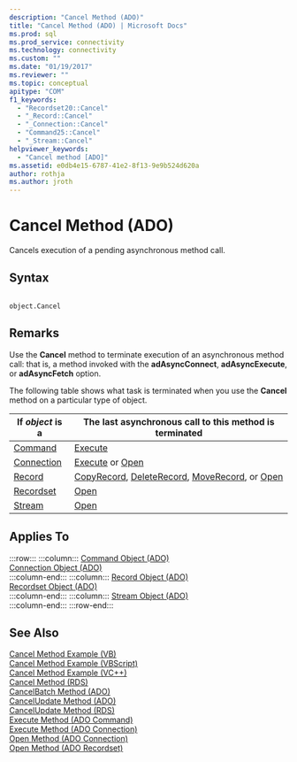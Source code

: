 ```yaml
---
description: "Cancel Method (ADO)"
title: "Cancel Method (ADO) | Microsoft Docs"
ms.prod: sql
ms.prod_service: connectivity
ms.technology: connectivity
ms.custom: ""
ms.date: "01/19/2017"
ms.reviewer: ""
ms.topic: conceptual
apitype: "COM"
f1_keywords: 
  - "Recordset20::Cancel"
  - "_Record::Cancel"
  - "_Connection::Cancel"
  - "Command25::Cancel"
  - "_Stream::Cancel"
helpviewer_keywords: 
  - "Cancel method [ADO]"
ms.assetid: e0db4e15-6787-41e2-8f13-9e9b524d620a
author: rothja
ms.author: jroth
---
```

# Cancel Method (ADO)
Cancels execution of a pending asynchronous method call.  
  
## Syntax  
  
```  
  
object.Cancel  
```  
  
## Remarks  
 Use the **Cancel** method to terminate execution of an asynchronous method call: that is, a method invoked with the **adAsyncConnect**, **adAsyncExecute**, or **adAsyncFetch** option.  
  
 The following table shows what task is terminated when you use the **Cancel** method on a particular type of object.  
  
|If *object* is a|The last asynchronous call to this method is terminated|  
|----------------------|-------------------------------------------------------------|  
|[Command](../../../ado/reference/ado-api/command-object-ado.md)|[Execute](../../../ado/reference/ado-api/execute-method-ado-command.md)|  
|[Connection](../../../ado/reference/ado-api/connection-object-ado.md)|[Execute](../../../ado/reference/ado-api/execute-method-ado-connection.md) or [Open](../../../ado/reference/ado-api/open-method-ado-connection.md)|  
|[Record](../../../ado/reference/ado-api/record-object-ado.md)|[CopyRecord](../../../ado/reference/ado-api/copyrecord-method-ado.md), [DeleteRecord](../../../ado/reference/ado-api/deleterecord-method-ado.md), [MoveRecord](../../../ado/reference/ado-api/moverecord-method-ado.md), or [Open](../../../ado/reference/ado-api/open-method-ado-record.md)|  
|[Recordset](../../../ado/reference/ado-api/recordset-object-ado.md)|[Open](../../../ado/reference/ado-api/open-method-ado-recordset.md)|  
|[Stream](../../../ado/reference/ado-api/stream-object-ado.md)|[Open](../../../ado/reference/ado-api/open-method-ado-stream.md)|  
  
## Applies To  

:::row:::
    :::column:::
        [Command Object (ADO)](../../../ado/reference/ado-api/command-object-ado.md)  
        [Connection Object (ADO)](../../../ado/reference/ado-api/connection-object-ado.md)  
    :::column-end:::
    :::column:::
        [Record Object (ADO)](../../../ado/reference/ado-api/record-object-ado.md)  
        [Recordset Object (ADO)](../../../ado/reference/ado-api/recordset-object-ado.md)  
    :::column-end:::
    :::column:::
        [Stream Object (ADO)](../../../ado/reference/ado-api/stream-object-ado.md)  
    :::column-end:::
:::row-end:::

## See Also  
 [Cancel Method Example (VB)](../../../ado/reference/ado-api/cancel-method-example-vb.md)   
 [Cancel Method Example (VBScript)](../../../ado/reference/rds-api/cancel-method-example-vbscript.md)   
 [Cancel Method Example (VC++)](../../../ado/reference/ado-api/cancel-method-example-vc.md)   
 [Cancel Method (RDS)](../../../ado/reference/rds-api/cancel-method-rds.md)   
 [CancelBatch Method (ADO)](../../../ado/reference/ado-api/cancelbatch-method-ado.md)   
 [CancelUpdate Method (ADO)](../../../ado/reference/ado-api/cancelupdate-method-ado.md)   
 [CancelUpdate Method (RDS)](../../../ado/reference/rds-api/cancelupdate-method-rds.md)   
 [Execute Method (ADO Command)](../../../ado/reference/ado-api/execute-method-ado-command.md)   
 [Execute Method (ADO Connection)](../../../ado/reference/ado-api/execute-method-ado-connection.md)   
 [Open Method (ADO Connection)](../../../ado/reference/ado-api/open-method-ado-connection.md)   
 [Open Method (ADO Recordset)](../../../ado/reference/ado-api/open-method-ado-recordset.md)
